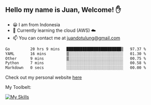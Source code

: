 ## Hello my name is Juan, Welcome! ✋

- 😀 I am from Indonesia
- 📖 Currently learning the cloud (AWS) ☁️
- 📫 You can contact me at juandotulung@gmail.com

<!--START_SECTION:waka-->

```txt
Go         20 hrs 9 mins   ████████████████████████▒   97.37 %
YAML       16 mins         ▒░░░░░░░░░░░░░░░░░░░░░░░░   01.30 %
Other      9 mins          ▒░░░░░░░░░░░░░░░░░░░░░░░░   00.75 %
Python     7 mins          ░░░░░░░░░░░░░░░░░░░░░░░░░   00.58 %
Markdown   0 secs          ░░░░░░░░░░░░░░░░░░░░░░░░░   00.00 %
```

<!--END_SECTION:waka-->

Check out my personal website [here](https://juanchristian.com)

My Toolbelt:

[![My Skills](https://skillicons.dev/icons?i=go,js,ts,nodejs,express,react,nextjs,vue,tailwind,vite,html,css,python,php,aws,bash,linux,postgres,mysql,redis,kafka,docker,vercel,netlify,vscode,figma)](https://skillicons.dev)

